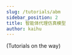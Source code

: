 ```yaml
---
slug: /tutorials/abm
sidebar_position: 2
title: 智能体代理仿真模型
author: kaihu
---
```


(Tutorials on the way)